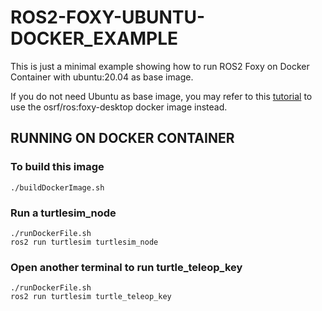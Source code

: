 # ROS2-FOXY-UBUNTU-DOCKER_EXAMPLE
This is just a minimal example showing how to run ROS2 Foxy on Docker Container with ubuntu:20.04 as base image. 

If you do not need Ubuntu as base image, you may refer to this [tutorial](https://docs.ros.org/en/foxy/How-To-Guides/Run-2-nodes-in-single-or-separate-docker-containers.html) to use the osrf/ros:foxy-desktop docker image instead.

## RUNNING ON DOCKER CONTAINER

### To build this image
```
./buildDockerImage.sh
```

### Run a turtlesim_node
```
./runDockerFile.sh
ros2 run turtlesim turtlesim_node
```

### Open another terminal to run turtle_teleop_key
```
./runDockerFile.sh
ros2 run turtlesim turtle_teleop_key
```
